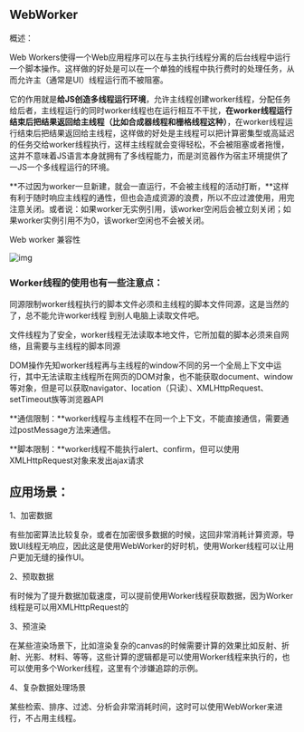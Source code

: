 ## WebWorker

概述：

Web Workers使得一个Web应用程序可以在与主执行线程分离的后台线程中运行一个脚本操作。这样做的好处是可以在一个单独的线程中执行费时的处理任务，从而允许主（通常是UI）线程运行而不被阻塞。

它的作用就是**给JS创造多线程运行环境**，允许主线程创建worker线程，分配任务给后者，主线程运行的同时worker线程也在运行相互不干扰，**在worker线程运行结束后把结果返回给主线程（比如合成器线程和栅格线程这种）**，在worker线程运行结束后把结果返回给主线程，这样做的好处是主线程可以把计算密集型或高延迟的任务交给worker线程执行，这样主线程就会变得轻松，不会被阻塞或者拖慢，这并不意味着JS语言本身就拥有了多线程能力，而是浏览器作为宿主环境提供了一JS一个多线程运行的环境。

**不过因为worker一旦新建，就会一直运行，不会被主线程的活动打断，**这样有利于随时响应主线程的通性，但也会造成资源的浪费，所以不应过渡使用，用完注意关闭。或者说：如果worker无实例引用，该worker空闲后会被立刻关闭；如果worker实例引用不为0，该worker空闲也不会被关闭。



Web worker 兼容性

![img](https://pic2.zhimg.com/80/v2-4631534a9d4c2a2e37abd4b0e6a2dffd_720w.jpg)

### Worker线程的使用也有一些注意点：

同源限制worker线程执行的脚本文件必须和主线程的脚本文件同源，这是当然的了，总不能允许worker线程 到别人电脑上读取文件吧。

文件线程为了安全，worker线程无法读取本地文件，它所加载的脚本必须来自网络，且需要与主线程的脚本同源

DOM操作先知worker线程再与主线程的window不同的另一个全局上下文中运行，其中无法读取主线程所在网页的DOM对象，也不能获取document、window等对象，但是可以获取navigator、location（只读）、XMLHttpRequest、setTimeout族等浏览器API



**通信限制：**worker线程与主线程不在同一个上下文，不能直接通信，需要通过postMessage方法来通信。

**脚本限制：**worker线程不能执行alert、confirm，但可以使用XMLHttpRequest对象来发出ajax请求



## 应用场景：

1、加密数据

有些加密算法比较复杂，或者在加密很多数据的时候，这回非常消耗计算资源，导致UI线程无响应，因此这是使用WebWorker的好时机，使用Worker线程可以让用户更加无缝的操作UI。

2、预取数据

有时候为了提升数据加载速度，可以提前使用Worker线程获取数据，因为Worker线程是可以用XMLHttpRequest的

3、预渲染

在某些渲染场景下，比如渲染复杂的canvas的时候需要计算的效果比如反射、折射、光影、材料、等等，这些计算的逻辑都是可以使用Worker线程来执行的，也可以使用多个Worker线程，这里有个涉嫌追踪的示例。

4、复杂数据处理场景

某些检索、排序、过滤、分析会非常消耗时间，这时可以使用WebWorker来进行，不占用主线程。



